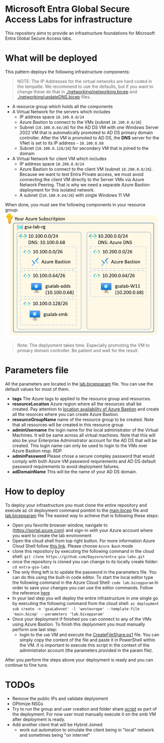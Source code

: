 # Microsoft Entra Global Secure Access Labs for infrastructure
This repository aims to provide an infrastructure foundations for Microsoft Entra Global Secure Access labs.

# What will be deployed
This pattern deploys the following infrastructure components:

> NOTE: The IP Addresses for the virtual networks are hard coded in the tempalte. We recommend to use the defaults, but if you want to change these do that in [./networking/networking.bicep](./networking/networking.bicep) and [./networking/updateDNS.bicep](./networking/updateDNS.bicep) files.

* A resource group which holds all the components
* A Virtual Network for the servers which includes
  * IP address space `10.100.0.0/24`
  * Azure Bastion to connect to the VMs (subnet `10.100.0.0/26`)
  * Subnet (`10.100.0.64/26`) for the AD DS VM with one Windows Server 2022 VM that is automatically promoted to AD DS primary domain controller. After the VM is promoted to AD DS, the **DNS** server for the VNet is set to its IP address - `10.100.0.68`
  * Subnet (`10.100.0.128/26`) for secondary VM that is joined to the domain
* A Virtual Network for client VM which includes
  * IP address space `10.200.0.0/24`
  * Azure Bastion to connect to the client VM (subnet `10.200.0.0/26`). Because we want to test Entra Private access, we must avoid connecting the client VM directly to the Server VMs via Azure Network Peering. That is why we need a separate Azure Bastion deployment for this isolated network.
  * A subnet ()`10.100.0.64/26`) with single Windows 11 VM

When done, you must see the following components in your resource group:
![GSA Labs drawing](./media/gsa-lab-resources.png "GSA Labs drawing")

> Note: The deplyoment takes time. Especially promoting the VM to primary domain controller. Be patient and wait for the result. 

# Parameters file
All the parameters are located in the [lab.bicepparam](./lab.bicepparam) file. You can use the default values for most of them.

* **tags** The Azure tags to applied to the resource group and resources.
* **resourceLocation**  Azure region where all the resources shall be created. Pay attention to [location availability of Azure Bastion](https://azure.microsoft.com/en-us/explore/global-infrastructure/products-by-region/table) and create all the resorces where you can create Azure Bastion.
* **resourceGroupName** name of the resource group to be created. Note that all resources will be created in this resource group
* **adminUsername** the login name for the local administrator of the Virtual Machines. It will be same across all virtual machines. Note that this will also be your Enterprise Administrator account for the AD DS that will be created. This login name can only be used to login to the VMs over Azure Bastion resp. RDP. 
* **adminPassword** Please chose a secure compley password that would comply with both Azure VM password requriements and AD DS default password requirements to avoid deployment failures.
* **adDomainName** This will be the name of your AD DS domain. 

# How to deploy
To deploy your infrastructure you must clone the entire repository and execute az cli deployment command pointint to the [main.bicep](./main.bicep) file and [lab.bicepparam](./lab.bicepparam) file
The easiest way to achieve that is following these steps:
* Open you favorite browser window, navigate to (https://portal.azure.com) and sign-in with your Azure account where you want to create the lab environment
* Open the cloud shell from top right button. For more information Azure Cloud Shell follow [this link](https://learn.microsoft.com/en-us/azure/cloud-shell/overview). Please choose `Azure Bash` mode
* clone this repository by executing the following command in the cloud shell:
 `git clone https://github.com/Dayzure/entra-gsa-labs.git`
* once the repository is cloned you can change to its locally create folder:
 `cd entra-gsa-labs`
* The only thing left is to update the password in the parameters file. You can do this using the built-in code editor. To start the local editor type the following command in the Azure Cloud Shell:
`code lab.bicepparam`
 In order to save your changes you can use the editor commands. Follow the reference [here](https://learn.microsoft.com/en-us/azure/cloud-shell/using-cloud-shell-editor)
* In your last step you will deploy the entire infrastructure in one single go by executing the following command from the cloud shell:
`az deployment sub create -n 'gsaLabvnet' -l 'westeurope' --template-file 'main.bicep' --parameters 'lab.bicepparam'`
* Once your deployment if finished you can connect to any of the VMs using Azure Bastion. To finish this deplyoment you must manually perform one last step: 
  * login to the `smb` VM and execute the [CreateFileShare.ps1](./PoSH/CreateFileShare.ps1) file. You can simply copy the content of the file and paste it in PowerShell within the VM. It is important to execute this script in the context of the administrator account (the parameters provided in the param file).

After you perform the steps above your deployment is ready and you can continue to fine tune.

# TODOs
* Remove the public IPs and validate deplyoment
* OPtimize NSGs
* Try to run the group and user creation and folder share [script](./PoSH/CreateFileShare.ps1) as part of the deployment. For now user must manually execute it on the smb VM after deployment is ready.
* Add another client that will be Hybrid Joined 
  * work out automation to simulate the client being in "local" network and sometimes being "on internet"
